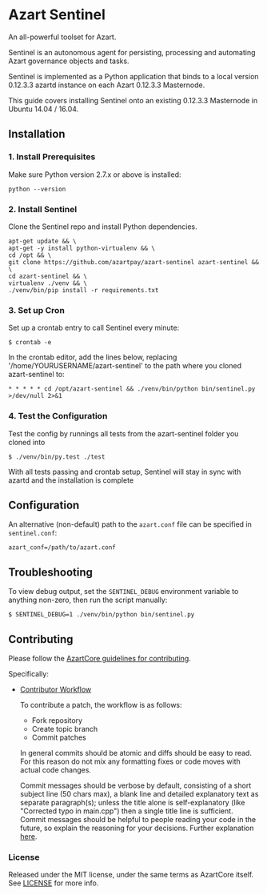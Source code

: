 # Azart Sentinel

An all-powerful toolset for Azart.

Sentinel is an autonomous agent for persisting, processing and automating Azart governance objects and tasks.

Sentinel is implemented as a Python application that binds to a local version 0.12.3.3 azartd instance on each Azart 0.12.3.3 Masternode.

This guide covers installing Sentinel onto an existing 0.12.3.3 Masternode in Ubuntu 14.04 / 16.04.

## Installation

### 1. Install Prerequisites

Make sure Python version 2.7.x or above is installed:

    python --version

### 2. Install Sentinel

Clone the Sentinel repo and install Python dependencies.

    apt-get update && \
    apt-get -y install python-virtualenv && \
    cd /opt && \
    git clone https://github.com/azartpay/azart-sentinel azart-sentinel && \
    cd azart-sentinel && \
    virtualenv ./venv && \
    ./venv/bin/pip install -r requirements.txt

### 3. Set up Cron

Set up a crontab entry to call Sentinel every minute:

    $ crontab -e

In the crontab editor, add the lines below, replacing '/home/YOURUSERNAME/azart-sentinel' to the path where you cloned azart-sentinel to:

    * * * * * cd /opt/azart-sentinel && ./venv/bin/python bin/sentinel.py >/dev/null 2>&1

### 4. Test the Configuration

Test the config by runnings all tests from the azart-sentinel folder you cloned into

    $ ./venv/bin/py.test ./test

With all tests passing and crontab setup, Sentinel will stay in sync with azartd and the installation is complete

## Configuration

An alternative (non-default) path to the `azart.conf` file can be specified in `sentinel.conf`:

    azart_conf=/path/to/azart.conf

## Troubleshooting

To view debug output, set the `SENTINEL_DEBUG` environment variable to anything non-zero, then run the script manually:

    $ SENTINEL_DEBUG=1 ./venv/bin/python bin/sentinel.py

## Contributing

Please follow the [AzartCore guidelines for contributing](https://github.com/azartpay/azart/blob/v0.12.1.x/CONTRIBUTING.md).

Specifically:

* [Contributor Workflow](https://github.com/azartpay/azart/blob/v0.12.1.x/CONTRIBUTING.md#contributor-workflow)

    To contribute a patch, the workflow is as follows:

    * Fork repository
    * Create topic branch
    * Commit patches

    In general commits should be atomic and diffs should be easy to read. For this reason do not mix any formatting fixes or code moves with actual code changes.

    Commit messages should be verbose by default, consisting of a short subject line (50 chars max), a blank line and detailed explanatory text as separate paragraph(s); unless the title alone is self-explanatory (like "Corrected typo in main.cpp") then a single title line is sufficient. Commit messages should be helpful to people reading your code in the future, so explain the reasoning for your decisions. Further explanation [here](http://chris.beams.io/posts/git-commit/).

### License

Released under the MIT license, under the same terms as AzartCore itself. See [LICENSE](LICENSE) for more info.
